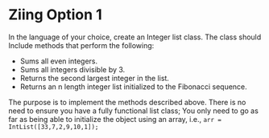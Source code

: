 # Ziing Option 1

In the language of your choice, create an Integer list class. The class should Include methods that perform the following:

- Sums all even integers.
- Sums all integers divisible by 3.
- Returns the second largest integer in the list.
- Returns an n length integer list initialized to the Fibonacci sequence.

The purpose is to implement the methods described above. There is no need to ensure you have a fully functional list class; You only need to go as far as being able to initialize the object using an array, i.e., `arr = IntList([33,7,2,9,10,1]);`
